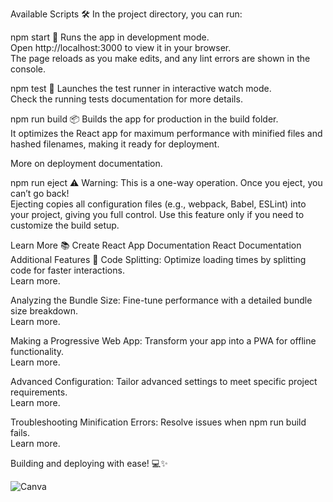 Available Scripts 🛠️
In the project directory, you can run:

npm start 🎨
Runs the app in development mode.<br /> Open http://localhost:3000 to view it in your browser.<br /> The page reloads as you make edits, and any lint errors are shown in the console.

npm test 🧪
Launches the test runner in interactive watch mode.<br /> Check the running tests documentation for more details.

npm run build 📦
Builds the app for production in the build folder.<br /> It optimizes the React app for maximum performance with minified files and hashed filenames, making it ready for deployment.

More on deployment documentation.

npm run eject ⚠️
Warning: This is a one-way operation. Once you eject, you can’t go back!<br /> Ejecting copies all configuration files (e.g., webpack, Babel, ESLint) into your project, giving you full control. Use this feature only if you need to customize the build setup.

Learn More 📚
Create React App Documentation
React Documentation
Additional Features 🌟
Code Splitting: Optimize loading times by splitting code for faster interactions.<br /> Learn more.

Analyzing the Bundle Size: Fine-tune performance with a detailed bundle size breakdown.<br /> Learn more.

Making a Progressive Web App: Transform your app into a PWA for offline functionality.<br /> Learn more.

Advanced Configuration: Tailor advanced settings to meet specific project requirements.<br /> Learn more.

Troubleshooting Minification Errors: Resolve issues when npm run build fails.<br /> Learn more.

Building and deploying with ease! 💻✨


![Canva](https://github.com/user-attachments/assets/ca1f4788-9a72-47e0-9729-ce213586cda0)
